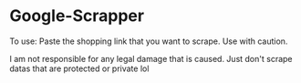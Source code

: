 # Google-Scrapper

To use:
Paste the shopping link that you want to scrape.
Use with caution.

I am not responsible for any legal damage that is caused.
Just don't scrape datas that are protected or private lol
